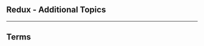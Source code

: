 ## **Redux - Additional Topics**


-------------------------------------------------------------


## **Terms**

